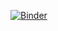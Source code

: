 [![Binder](https://mybinder.org/badge_logo.svg)](https://mybinder.org/v2/gh/satoshishi/python-morimori.git/main)

